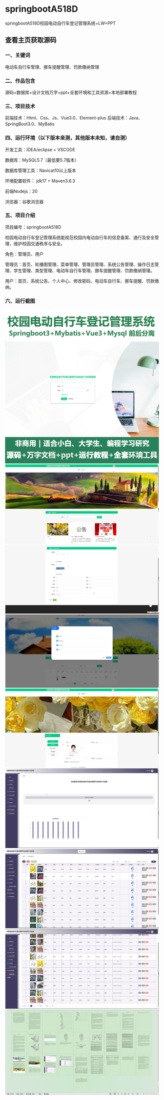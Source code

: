 # springbootA518D
springbootA518D校园电动自行车登记管理系统+LW+PPT
## 查看主页获取源码


### 一、关键词
电动车自行车管理、挪车提醒管理、罚款缴纳管理

### 二、作品包含
源码+数据库+设计文档万字+ppt+全套环境和工具资源+本地部署教程

### 三、项目技术
前端技术：Html、Css、Js、Vue3.0、Element-plus
后端技术：Java、SpringBoot3.0、MyBatis

### 四、运行环境（以下版本亲测，其他版本未知，请自测）

开发工具：IDEA/eclipse  + VSCODE

数据库：MySQL5.7（最低要5.7版本）

数据库管理工具：Navicat10以上版本

环境配置软件： jdk17 + Maven3.6.3

前端Nodejs：20

浏览器：谷歌浏览器

### 五、项目介绍
项目编号：springbootA518D

校园电动自行车登记管理系统能规范校园内电动自行车的信息备案、通行及安全管理，维护校园交通秩序与安全。

角色：管理员、用户

管理员：首页、轮播图管理、菜单管理、管理员管理、系统公告管理、操作日志管理、学生管理、类型管理、电动车自行车管理、挪车提醒管理、罚款缴纳管理。

用户：首页、系统公告、个人中心、修改密码、电动车自行车、挪车提醒、罚款缴纳。


### 六、运行截图

![cover.png](./cover.png)
![1.png](./1.png)
![2.png](./2.png)
![3.png](./3.png)
![4.png](./4.png)
![5.png](./5.png)
![6.png](./6.png)
![7.png](./7.png)
![8.png](./8.png)
